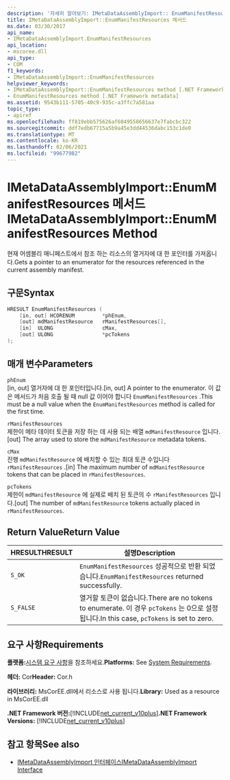 ```yaml
---
description: '자세히 알아보기: IMetaDataAssemblyImport:: EnumManifestResources 메서드'
title: IMetaDataAssemblyImport::EnumManifestResources 메서드
ms.date: 03/30/2017
api_name:
- IMetaDataAssemblyImport.EnumManifestResources
api_location:
- mscoree.dll
api_type:
- COM
f1_keywords:
- IMetaDataAssemblyImport::EnumManifestResources
helpviewer_keywords:
- IMetaDataAssemblyImport::EnumManifestResources method [.NET Framework metadata]
- EnumManifestResources method [.NET Framework metadata]
ms.assetid: 9543b111-5705-40c9-935c-a3ffc7a581aa
topic_type:
- apiref
ms.openlocfilehash: ff819ebb575626af6049558656637e7fabcbc322
ms.sourcegitcommit: ddf7edb67715a5b9a45e3dd44536dabc153c1de0
ms.translationtype: MT
ms.contentlocale: ko-KR
ms.lasthandoff: 02/06/2021
ms.locfileid: "99677982"
---
```

# <a name="imetadataassemblyimportenummanifestresources-method"></a><span data-ttu-id="479ab-103">IMetaDataAssemblyImport::EnumManifestResources 메서드</span><span class="sxs-lookup"><span data-stu-id="479ab-103">IMetaDataAssemblyImport::EnumManifestResources Method</span></span>

<span data-ttu-id="479ab-104">현재 어셈블리 매니페스트에서 참조 하는 리소스의 열거자에 대 한 포인터를 가져옵니다.</span><span class="sxs-lookup"><span data-stu-id="479ab-104">Gets a pointer to an enumerator for the resources referenced in the current assembly manifest.</span></span>  
  
## <a name="syntax"></a><span data-ttu-id="479ab-105">구문</span><span class="sxs-lookup"><span data-stu-id="479ab-105">Syntax</span></span>  
  
```cpp  
HRESULT EnumManifestResources (  
    [in, out] HCORENUM         *phEnum,
    [out] mdManifestResource   rManifestResources[],
    [in]  ULONG                cMax,
    [out] ULONG                *pcTokens  
);
```  
  
## <a name="parameters"></a><span data-ttu-id="479ab-106">매개 변수</span><span class="sxs-lookup"><span data-stu-id="479ab-106">Parameters</span></span>  

 `phEnum`  
 <span data-ttu-id="479ab-107">[in, out] 열거자에 대 한 포인터입니다.</span><span class="sxs-lookup"><span data-stu-id="479ab-107">[in, out] A pointer to the enumerator.</span></span> <span data-ttu-id="479ab-108">이 값은 메서드가 처음 호출 될 때 null 값 이어야 합니다 `EnumManifestResources` .</span><span class="sxs-lookup"><span data-stu-id="479ab-108">This must be a null value when the `EnumManifestResources` method is called for the first time.</span></span>  
  
 `rManifestResources`  
 <span data-ttu-id="479ab-109">제한이 메타 데이터 토큰을 저장 하는 데 사용 되는 배열 `mdManifestResource` 입니다.</span><span class="sxs-lookup"><span data-stu-id="479ab-109">[out] The array used to store the `mdManifestResource` metadata tokens.</span></span>  
  
 `cMax`  
 <span data-ttu-id="479ab-110">진행 `mdManifestResource` 에 배치할 수 있는 최대 토큰 수입니다 `rManifestResources` .</span><span class="sxs-lookup"><span data-stu-id="479ab-110">[in] The maximum number of `mdManifestResource` tokens that can be placed in `rManifestResources`.</span></span>  
  
 `pcTokens`  
 <span data-ttu-id="479ab-111">제한이 `mdManifestResource` 에 실제로 배치 된 토큰의 수 `rManifestResources` 입니다.</span><span class="sxs-lookup"><span data-stu-id="479ab-111">[out] The number of `mdManifestResource` tokens actually placed in `rManifestResources`.</span></span>  
  
## <a name="return-value"></a><span data-ttu-id="479ab-112">Return Value</span><span class="sxs-lookup"><span data-stu-id="479ab-112">Return Value</span></span>  
  
|<span data-ttu-id="479ab-113">HRESULT</span><span class="sxs-lookup"><span data-stu-id="479ab-113">HRESULT</span></span>|<span data-ttu-id="479ab-114">설명</span><span class="sxs-lookup"><span data-stu-id="479ab-114">Description</span></span>|  
|-------------|-----------------|  
|`S_OK`|<span data-ttu-id="479ab-115">`EnumManifestResources` 성공적으로 반환 되었습니다.</span><span class="sxs-lookup"><span data-stu-id="479ab-115">`EnumManifestResources` returned successfully.</span></span>|  
|`S_FALSE`|<span data-ttu-id="479ab-116">열거할 토큰이 없습니다.</span><span class="sxs-lookup"><span data-stu-id="479ab-116">There are no tokens to enumerate.</span></span> <span data-ttu-id="479ab-117">이 경우 `pcTokens` 는 0으로 설정 됩니다.</span><span class="sxs-lookup"><span data-stu-id="479ab-117">In this case, `pcTokens` is set to zero.</span></span>|  
  
## <a name="requirements"></a><span data-ttu-id="479ab-118">요구 사항</span><span class="sxs-lookup"><span data-stu-id="479ab-118">Requirements</span></span>  

 <span data-ttu-id="479ab-119">**플랫폼:**[시스템 요구 사항](../../get-started/system-requirements.md)을 참조하세요.</span><span class="sxs-lookup"><span data-stu-id="479ab-119">**Platforms:** See [System Requirements](../../get-started/system-requirements.md).</span></span>  
  
 <span data-ttu-id="479ab-120">**헤더:** Cor</span><span class="sxs-lookup"><span data-stu-id="479ab-120">**Header:** Cor.h</span></span>  
  
 <span data-ttu-id="479ab-121">**라이브러리:** MsCorEE.dll에서 리소스로 사용 됩니다.</span><span class="sxs-lookup"><span data-stu-id="479ab-121">**Library:** Used as a resource in MsCorEE.dll</span></span>  
  
 <span data-ttu-id="479ab-122">**.NET Framework 버전:**[!INCLUDE[net_current_v10plus](../../../../includes/net-current-v10plus-md.md)]</span><span class="sxs-lookup"><span data-stu-id="479ab-122">**.NET Framework Versions:** [!INCLUDE[net_current_v10plus](../../../../includes/net-current-v10plus-md.md)]</span></span>  
  
## <a name="see-also"></a><span data-ttu-id="479ab-123">참고 항목</span><span class="sxs-lookup"><span data-stu-id="479ab-123">See also</span></span>

- [<span data-ttu-id="479ab-124">IMetaDataAssemblyImport 인터페이스</span><span class="sxs-lookup"><span data-stu-id="479ab-124">IMetaDataAssemblyImport Interface</span></span>](imetadataassemblyimport-interface.md)
